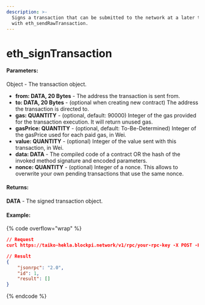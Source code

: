 ```yaml
---
description: >-
  Signs a transaction that can be submitted to the network at a later time using
  with eth_sendRawTransaction.
---
```


# eth\_signTransaction

#### **Parameters:**

Object - The transaction object.

* **from: DATA, 20 Bytes** - The address the transaction is sent from.
* **to: DATA, 20 Bytes** - (optional when creating new contract) The address the transaction is directed to.
* **gas: QUANTITY** - (optional, default: 90000) Integer of the gas provided for the transaction execution. It will return unused gas.
* **gasPrice: QUANTITY** - (optional, default: To-Be-Determined) Integer of the gasPrice used for each paid gas, in Wei.
* **value: QUANTITY** - (optional) Integer of the value sent with this transaction, in Wei.
* **data: DATA** - The compiled code of a contract OR the hash of the invoked method signature and encoded parameters.
* **nonce: QUANTITY** - (optional) Integer of a nonce. This allows to overwrite your own pending transactions that use the same nonce.

#### **Returns:**

**DATA** - The signed transaction object.

#### Example:

{% code overflow="wrap" %}
```json
// Request
curl https://taiko-hekla.blockpi.network/v1/rpc/your-rpc-key -X POST -H "Content-Type: application/json" --data '{"id": 1,"jsonrpc": "2.0","method": "eth_signTransaction","params": [{"data":"0xd46e8dd67c5d32be8d46e8dd67c5d32be8058bb8eb970870f072445675058bb8eb970870f072445675","from": "0xb60e8dd61c5d32be8058bb8eb970870f07233155","gas": "0x76c0","gasPrice": "0x9184e72a000","to": "0xd46e8dd67c5d32be8058bb8eb970870f07244567","value": "0x9184e72a"}]}'

// Result
{
    "jsonrpc": "2.0",
    "id": 1,
    "result": []
}
```
{% endcode %}
